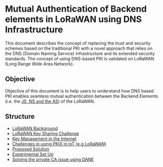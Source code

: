 # Mutual Authentication of Backend elements in LoRaWAN using DNS Infrastructure
This document describes the concept of replacing the trust and security schemes based on the traditional PKI with a novel approach that relies on the DNS (Domain Naming Service) infrastructure and its extended security standards. The concept of using DNS-based PKI is validated on LoRaWAN (Long Range Wide Area Network). 

## Objective 
Objective of this document is to help users to understand how DNS based PKI enables seamless mutual authentication between the Backend Elements (i.e. the [JS, NS and the AS](https://github.com/AFNIC/Mutual-Authentication-via-DANE/blob/main/LoRaWAN-Background.md)) of the LoRaWAN.

## Structure

* [LoRaWAN Background]
* [LoRaWAN Key Sharing Challenge]
* [Key Management in the Internet]
* [Challenges in using PKIX in IoT (e.g.LoRaWAN)]
* [Proposed Solution]
* [Experimental Set Up]
* [Solving the private CA issue using DANE]



[LoRaWAN Background]: https://github.com/AFNIC/Mutual-Authentication-via-DANE/blob/main/LoRaWAN-Background.md
[LoRaWAN Key Sharing Challenge]: https://github.com/AFNIC/Mutual-Authentication-via-DANE/blob/main/LoRaWAN-Key-Sharing-Challenge.md
[Key Management in the Internet]: https://github.com/AFNIC/Mutual-Authentication-via-DANE/blob/main/Key-Management-in-the-Internet.md
[Challenges in using PKIX in IoT (e.g.LoRaWAN)]: https://github.com/AFNIC/Mutual-Authentication-via-DANE/blob/main/Challenges-in-using-PKIX-in-IoT.md
[Proposed Solution]: https://github.com/AFNIC/Mutual-Authentication-via-DANE/blob/main/Proposed-Solution.md
[Experimental Set Up]: https://github.com/AFNIC/Mutual-Authentication-via-DANE/blob/main/Experimental-Set-Up.md
[Solving the private CA issue using DANE]: https://github.com/AFNIC/Mutual-Authentication-via-DANE/blob/main/DANE-Based-Mutual-Authentication.md
